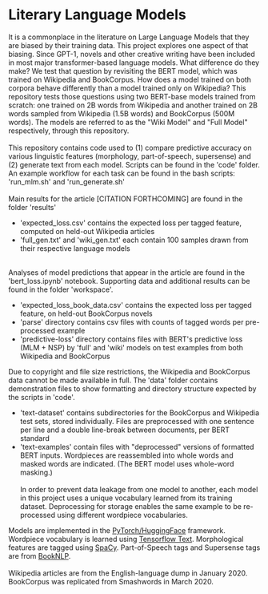 # Literary Language Models
It is a commonplace in the literature on Large Language Models that they are biased by their training data. This project explores one aspect of that biasing. Since GPT-1, novels and other creative writing have been included in most major transformer-based language models. What difference do they make? We test that question by revisiting the BERT model, which was trained on Wikipedia and BookCorpus. How does a model trained on both corpora behave differently than a model trained only on Wikipedia? This repository tests those questions using two BERT-base models trained from scratch: one trained on 2B words from Wikipedia and another trained on 2B words sampled from Wikipedia (1.5B words) and BookCorpus (500M words). The models are referred to as the "Wiki Model" and "Full Model" respectively, through this repository.<br><br>
This repository contains code used to (1) compare predictive accuracy on various linguistic features (morphology, part-of-speech, supersense) and (2) generate text from each model. Scripts can be found in the 'code' folder. An example workflow for each task can be found in the bash scripts: 'run_mlm.sh' and 'run_generate.sh'<br><br>
Main results for the article [CITATION FORTHCOMING] are found in the folder 'results'
- 'expected_loss.csv' contains the expected loss per tagged feature, computed on held-out Wikipedia articles
- 'full_gen.txt' and 'wiki_gen.txt' each contain 100 samples drawn from their respective language models<br><br>
<!-- end of the list -->
Analyses of model predictions that appear in the article are found in the 'bert_loss.ipynb' notebook.
Supporting data and additional results can be found in the folder 'workspace'.
- 'expected_loss_book_data.csv' contains the expected loss per tagged feature, on held-out BookCorpus novels
- 'parse' directory contains csv files with counts of tagged words per pre-processed example
- 'predictive-loss' directory contains files with BERT's predictive loss (MLM + NSP) by  'full' and 'wiki' models on test examples from both Wikipedia and BookCorpus
<!-- end of the list -->
Due to copyright and file size restrictions, the Wikipedia and BookCorpus data cannot be made available in full. The 'data' folder contains demonstration files to show formatting and directory structure expected by the scripts in 'code'.
- 'text-dataset' contains subdirectories for the BookCorpus and Wikipedia test sets, stored individually. Files are preprocessed with one sentence per line and a double line-break between documents, per BERT standard
- 'text-examples' contain files with "deprocessed" versions of formatted BERT inputs. Wordpieces are reassembled into whole words and masked words are indicated. (The BERT model uses whole-word masking.)<br><br>
In order to prevent data leakage from one model to another, each model in this project uses a unique vocabulary learned from its training dataset. Deprocessing for storage enables the same example to be re-processed using different wordpiece vocabularies. 
<!-- end of the list -->
Models are implemented in the [PyTorch/HuggingFace](https://github.com/huggingface/transformers/tree/main) framework. Wordpiece vocabulary is learned using [Tensorflow Text](https://www.tensorflow.org/text). Morphological features are tagged using [SpaCy](https://spacy.io). Part-of-Speech tags and Supersense tags are from [BookNLP](https://github.com/booknlp/booknlp/tree/main).<br><br>
Wikipedia articles are from the English-language dump in January 2020. BookCorpus was replicated from Smashwords in March 2020.
